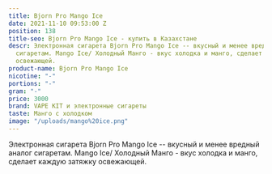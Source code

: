 ```yaml
---
title: Bjorn Pro Mango Ice
date: 2021-11-10 09:53:00 Z
position: 138
title-seo: Bjorn Pro Mango Ice - купить в Казахстане
descr: Электронная сигарета Bjorn Pro Mango Ice -- вкусный и менее вредный аналог
  сигаретам. Mango Ice/ Холодный Манго - вкус холодка и манго, сделает каждую затяжку
  освежающей.
product-name: Bjorn Pro Mango Ice
nicotine: "-"
portions: "-"
gram: "-"
price: 3000
brand: VAPE KIT и электронные сигареты
taste: Манго с холодком
image: "/uploads/mango%20ice.png"
---
```


Электронная сигарета Bjorn Pro Mango Ice -- вкусный и менее вредный аналог сигаретам. Mango Ice/ Холодный Манго - вкус холодка и манго, сделает каждую затяжку освежающей.